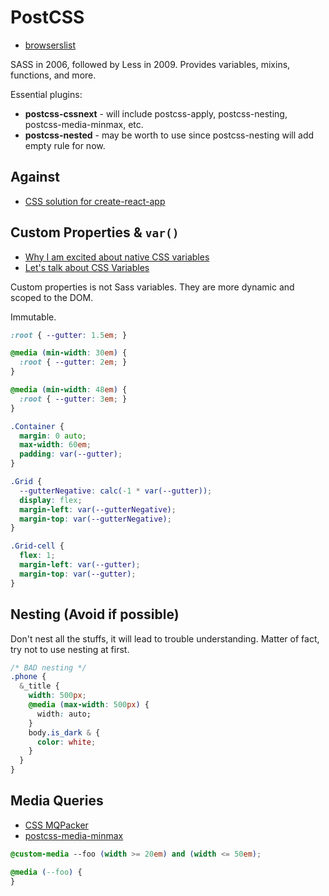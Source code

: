 # PostCSS

* [browserslist](http://browserl.ist/)

SASS in 2006, followed by Less in 2009. Provides variables, mixins, functions, and more.

Essential plugins:

* **postcss-cssnext** - will include postcss-apply, postcss-nesting, postcss-media-minmax, etc.
* **postcss-nested** - may be worth to use since postcss-nesting will add empty rule for now.

## Against

* [CSS solution for create-react-app](https://github.com/facebookincubator/create-react-app/issues/130#issuecomment-246801178)

## Custom Properties & `var()`

* [Why I am excited about native CSS variables](https://philipwalton.com/articles/why-im-excited-about-native-css-variables/)
* [Let's talk about CSS Variables](http://www.xanthir.com/blog/b4KT0)

Custom properties is not Sass variables. They are more dynamic and scoped to the DOM.

Immutable.

```css
:root { --gutter: 1.5em; }

@media (min-width: 30em) {
  :root { --gutter: 2em; }
}

@media (min-width: 48em) {
  :root { --gutter: 3em; }
}

.Container {
  margin: 0 auto;
  max-width: 60em;
  padding: var(--gutter);
}

.Grid {
  --gutterNegative: calc(-1 * var(--gutter));
  display: flex;
  margin-left: var(--gutterNegative);
  margin-top: var(--gutterNegative);
}

.Grid-cell {
  flex: 1;
  margin-left: var(--gutter);
  margin-top: var(--gutter);
}
```

## Nesting (Avoid if possible)

Don't nest all the stuffs, it will lead to trouble understanding. Matter of fact, try not to use nesting at first.

```css
/* BAD nesting */
.phone {
  &_title {
    width: 500px;
    @media (max-width: 500px) {
      width: auto;
    }
    body.is_dark & {
      color: white;
    }
  }
}
```

## Media Queries

* [CSS MQPacker](https://github.com/hail2u/node-css-mqpacker)
* [postcss-media-minmax](https://github.com/postcss/postcss-media-minmax)

```css
@custom-media --foo (width >= 20em) and (width <= 50em);

@media (--foo) {
}
```